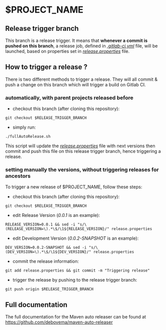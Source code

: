 # $PROJECT_NAME

## Release trigger branch

This branch is a release trigger. It means that **whenever a commit is pushed on this branch**, a release job, defined in [*.gitlab-ci.yml*](./.gitlab-ci.yml) file, will be launched, based on properties set in [*release.properties*](./release.properties) file.

## How to trigger a release ?

There is two different methods to trigger a release.
They will all commit & push a change on this branch which will trigger a build on Gitlab CI.

### automatically, with parent projects released before

* checkout this branch (after cloning this repository):
```shell
git checkout $RELEASE_TRIGGER_BRANCH
```

* simply run:
```shell
./fullAutoRelease.sh
```

This script will update the [*release.properties*](./release.properties) file with next versions then commit and push this file on this release trigger branch, hence triggering a release.

### setting manually the versions, without triggering releases for ancestors
To trigger a new release of $PROJECT_NAME, follow these steps:

* checkout this branch (after cloning this repository):
```shell
git checkout $RELEASE_TRIGGER_BRANCH
```

* edit Release Version (*0.0.1* is an example):
```shell
RELEASE_VERSION=0.0.1 && sed -i "s/\(RELEASE_VERSION=\).*\$/\1${RELEASE_VERSION}/" release.properties
```

* edit Development Version (*0.0.2-SNAPSHOT* is an example):
```shell
DEV_VERSION=0.0.2-SNAPSHOT && sed -i "s/\(DEV_VERSION=\).*\$/\1${DEV_VERSION}/" release.properties
```

* commit the release information:
```shell
git add release.properties && git commit -m "Triggering release"
```

* trigger the release by pushing to the release trigger branch:
```shell
git push origin $RELEASE_TRIGGER_BRANCH
```

## Full documentation

The full documentation for the Maven auto releaser can be found at https://github.com/debovema/maven-auto-releaser
